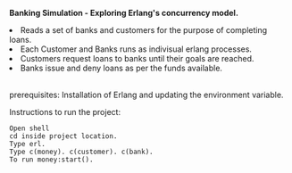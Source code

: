 <b> Banking Simulation - Exploring Erlang's concurrency model. </b>

<li> Reads a set of banks and customers for the purpose of completing loans. </li>
<li> Each Customer and Banks runs as indivisual erlang processes. </li>
<li> Customers request loans to banks until their goals are reached. </li>
<li> Banks issue and deny loans as per the funds available.</li> <br/>

prerequisites: Installation of Erlang and updating the environment variable. 

Instructions to run the project:

    Open shell
    cd inside project location.
    Type erl.
    Type c(money). c(customer). c(bank).
    To run money:start().
